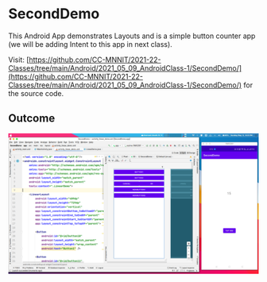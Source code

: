 # SecondDemo

This Android App demonstrates Layouts and is a simple button counter app (we will be adding Intent to this app in next class).

Visit: [https://github.com/CC-MNNIT/2021-22-Classes/tree/main/Android/2021_05_09_AndroidClass-1/SecondDemo/](https://github.com/CC-MNNIT/2021-22-Classes/tree/main/Android/2021_05_09_AndroidClass-1/SecondDemo/) for the source code.

## Outcome

![Screenshot](SecondDemo.png)
